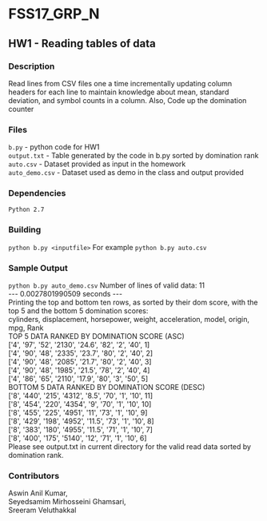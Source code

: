 # FSS17_GRP_N
## HW1 - Reading tables of data

### Description
Read lines from CSV files one a time incrementally updating column headers for each line to maintain knowledge about mean, standard deviation, and symbol counts in a column.
Also, Code up the domination counter 

### Files
`b.py` - python code for HW1  
`output.txt` - Table generated by the code in b.py sorted by domination rank  
`auto.csv` - Dataset provided as input in the homework  
`auto_demo.csv` - Dataset used as demo in the class and output provided  

### Dependencies
`Python 2.7`

### Building
`python b.py <inputfile>`
For example `python b.py auto.csv`

### Sample Output

`python b.py auto_demo.csv`
Number of lines of valid data: 11  
--- 0.0027801990509 seconds ---  
Printing the top and bottom ten rows, as sorted by their dom score, with the top 5 and the bottom 5 domination scores:  
cylinders, displacement, horsepower, weight, acceleration, model, origin, mpg, Rank  
TOP 5 DATA RANKED BY DOMINATION SCORE (ASC)  
['4', '97', '52', '2130', '24.6', '82', '2', '40', 1]  
['4', '90', '48', '2335', '23.7', '80', '2', '40', 2]  
['4', '90', '48', '2085', '21.7', '80', '2', '40', 3]  
['4', '90', '48', '1985', '21.5', '78', '2', '40', 4]  
['4', '86', '65', '2110', '17.9', '80', '3', '50', 5]  
BOTTOM 5 DATA RANKED BY DOMINATION SCORE (DESC)  
['8', '440', '215', '4312', '8.5', '70', '1', '10', 11]  
['8', '454', '220', '4354', '9', '70', '1', '10', 10]  
['8', '455', '225', '4951', '11', '73', '1', '10', 9]  
['8', '429', '198', '4952', '11.5', '73', '1', '10', 8]  
['8', '383', '180', '4955', '11.5', '71', '1', '10', 7]  
['8', '400', '175', '5140', '12', '71', '1', '10', 6]  
Please see output.txt in current directory for the valid read data sorted by domination rank.  

### Contributors
Aswin Anil Kumar,  
Seyedsamim Mirhosseini Ghamsari,  
Sreeram Veluthakkal
